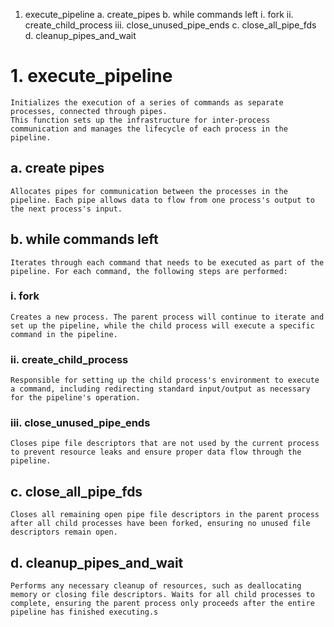 
1. execute_pipeline
	a. create_pipes
	b. while commands left
		i.		fork
		ii.		create_child_process
		iii. 	close_unused_pipe_ends
	c. close_all_pipe_fds
	d. cleanup_pipes_and_wait


# 1. execute_pipeline
    Initializes the execution of a series of commands as separate processes, connected through pipes.
    This function sets up the infrastructure for inter-process communication and manages the lifecycle of each process in the pipeline.
## a. create pipes
    Allocates pipes for communication between the processes in the pipeline. Each pipe allows data to flow from one process's output to the next process's input.
## b. while commands left
    Iterates through each command that needs to be executed as part of the pipeline. For each command, the following steps are performed:
### i.   fork
    Creates a new process. The parent process will continue to iterate and set up the pipeline, while the child process will execute a specific command in the pipeline.
### ii.  create_child_process
    Responsible for setting up the child process's environment to execute a command, including redirecting standard input/output as necessary for the pipeline's operation.
### iii. close_unused_pipe_ends
    Closes pipe file descriptors that are not used by the current process to prevent resource leaks and ensure proper data flow through the pipeline.
##  c. close_all_pipe_fds
    Closes all remaining open pipe file descriptors in the parent process after all child processes have been forked, ensuring no unused file descriptors remain open.
##	d. cleanup_pipes_and_wait
    Performs any necessary cleanup of resources, such as deallocating memory or closing file descriptors. Waits for all child processes to complete, ensuring the parent process only proceeds after the entire pipeline has finished executing.s
